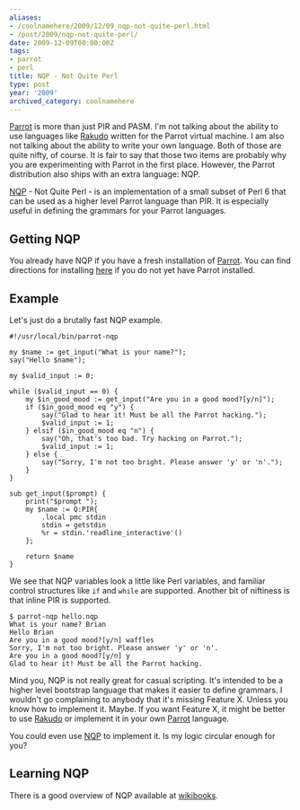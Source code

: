 ```yaml
---
aliases:
- /coolnamehere/2009/12/09_nqp-not-quite-perl.html
- /post/2009/nqp-not-quite-perl/
date: 2009-12-09T00:00:00Z
tags:
- parrot
- perl
title: NQP - Not Quite Perl
type: post
year: '2009'
archived_category: coolnamehere
---
```


[Parrot]: http://parrot.org
[Rakudo]: http://rakudo.org
[NQP]: http://docs.parrot.org/parrot/latest/html/docs/book/pct/ch05_nqp.pod.html

[Parrot][] is more than just PIR and PASM. I'm not talking about the
ability to use languages like [Rakudo][] written for the Parrot virtual 
machine. I am also not talking about the ability to write your own language.
Both of those are quite nifty, of course. It is fair to say that those two
items are probably why you are experimenting with Parrot in the first place.
However, the Parrot distribution also ships with an extra language: NQP.
<!--more-->

[NQP][] - Not Quite Perl - is an implementation of a small subset of Perl 6 that
can be used as a higher level Parrot language than PIR. It is especially useful
in defining the grammars for your Parrot languages.

## Getting NQP

[here]: /post/2009/01-getting-started/

You already have NQP if you have a fresh installation of [Parrot][]. You can
find directions for installing [here][] if
you do not yet have Parrot installed.

## Example

Let's just do a brutally fast NQP example.

    #!/usr/local/bin/parrot-nqp

    my $name := get_input("What is your name?");
    say("Hello $name");

    my $valid_input := 0;

    while ($valid_input == 0) {
        my $in_good_mood := get_input("Are you in a good mood?[y/n]");
        if ($in_good_mood eq "y") {
            say("Glad to hear it! Must be all the Parrot hacking.");
            $valid_input := 1;
        } elsif ($in_good_mood eq "n") {
            say("Oh, that's too bad. Try hacking on Parrot.");
            $valid_input := 1;
        } else {
            say("Sorry, I'm not too bright. Please answer 'y' or 'n'.");
        }
    }

    sub get_input($prompt) {
        print("$prompt ");
        my $name := Q:PIR{
            .local pmc stdin
            stdin = getstdin
            %r = stdin.'readline_interactive'()
        };
        
        return $name
    }

We see that NQP variables look a little like Perl variables, and familiar 
control structures like `if` and `while` are supported. Another bit of niftiness
is that inline PIR is supported.

    $ parrot-nqp hello.nqp
    What is your name? Brian
    Hello Brian
    Are you in a good mood?[y/n] waffles
    Sorry, I'm not too bright. Please answer 'y' or 'n'.
    Are you in a good mood?[y/n] y
    Glad to hear it! Must be all the Parrot hacking.

Mind you, NQP is not really great for casual scripting. It's intended to be
a higher level bootstrap language that makes it easier to define grammars.
I wouldn't go complaining to anybody that it's missing Feature X. Unless you
know how to implement it. Maybe. If you want Feature X, it might be better
to use [Rakudo][] or implement it in your own [Parrot][] language.

You could even use [NQP][] to implement it. Is my logic circular enough for
you?

## Learning NQP

There is a good overview of NQP available at 
[wikibooks](http://en.wikibooks.org/wiki/Parrot_Virtual_Machine/Not_Quite_Perl).

